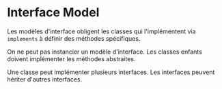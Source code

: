 # Interface Model


Les modèles d'interface obligent les classes qui l'implémentent via `implements` à définir des méthodes spécifiques. 

On ne peut pas instancier un modèle d'interface. Les classes enfants doivent implémenter les méthodes abstraites.

Une classe peut implémenter plusieurs interfaces. Les interfaces peuvent hériter d'autres interfaces.

